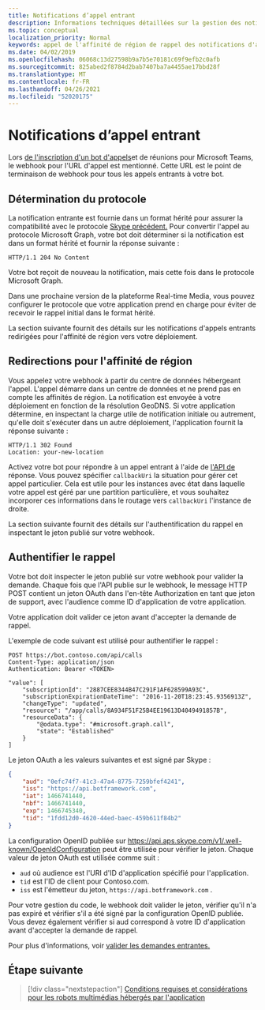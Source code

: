 ```yaml
---
title: Notifications d’appel entrant
description: Informations techniques détaillées sur la gestion des notifications des appels entrants
ms.topic: conceptual
localization_priority: Normal
keywords: appel de l'affinité de région de rappel des notifications d'appel
ms.date: 04/02/2019
ms.openlocfilehash: 06068c13d27598b9a7b5e70181c69f9efb2c0afb
ms.sourcegitcommit: 825abed2f8784d2bab7407ba7a4455ae17bbd28f
ms.translationtype: MT
ms.contentlocale: fr-FR
ms.lasthandoff: 04/26/2021
ms.locfileid: "52020175"
---
```

# <a name="incoming-call-notifications"></a>Notifications d’appel entrant

Lors [de l'inscription d'un bot d'appels](./registering-calling-bot.md#create-new-bot-or-add-calling-capabilities)et de réunions pour Microsoft Teams, le webhook pour l'URL d'appel est mentionné. Cette URL est le point de terminaison de webhook pour tous les appels entrants à votre bot.

## <a name="protocol-determination"></a>Détermination du protocole

La notification entrante est fournie dans un format hérité pour assurer la compatibilité avec le protocole [Skype précédent.](/azure/bot-service/dotnet/bot-builder-dotnet-real-time-media-concepts?view=azure-bot-service-3.0&preserve-view=true) Pour convertir l'appel au protocole Microsoft Graph, votre bot doit déterminer si la notification est dans un format hérité et fournir la réponse suivante :

```http
HTTP/1.1 204 No Content
```

Votre bot reçoit de nouveau la notification, mais cette fois dans le protocole Microsoft Graph.

Dans une prochaine version de la plateforme Real-time Media, vous pouvez configurer le protocole que votre application prend en charge pour éviter de recevoir le rappel initial dans le format hérité.

La section suivante fournit des détails sur les notifications d'appels entrants redirigées pour l'affinité de région vers votre déploiement.

## <a name="redirects-for-region-affinity"></a>Redirections pour l'affinité de région

Vous appelez votre webhook à partir du centre de données hébergeant l'appel. L'appel démarre dans un centre de données et ne prend pas en compte les affinités de région. La notification est envoyée à votre déploiement en fonction de la résolution GeoDNS. Si votre application détermine, en inspectant la charge utile de notification initiale ou autrement, qu'elle doit s'exécuter dans un autre déploiement, l'application fournit la réponse suivante :

```http
HTTP/1.1 302 Found
Location: your-new-location
```

Activez votre bot pour répondre à un appel entrant à l'aide de [l'API de](https://developer.microsoft.com/graph/docs/api-reference/beta/api/call_answer) réponse. Vous pouvez spécifier `callbackUri` la situation pour gérer cet appel particulier. Cela est utile pour les instances avec état dans laquelle votre appel est géré par une partition particulière, et vous souhaitez incorporer ces informations dans le routage vers `callbackUri` l'instance de droite.

La section suivante fournit des détails sur l'authentification du rappel en inspectant le jeton publié sur votre webhook.

## <a name="authenticate-the-callback"></a>Authentifier le rappel

Votre bot doit inspecter le jeton publié sur votre webhook pour valider la demande. Chaque fois que l'API publie sur le webhook, le message HTTP POST contient un jeton OAuth dans l'en-tête Authorization en tant que jeton de support, avec l'audience comme ID d'application de votre application.

Votre application doit valider ce jeton avant d'accepter la demande de rappel.

L'exemple de code suivant est utilisé pour authentifier le rappel :

```http
POST https://bot.contoso.com/api/calls
Content-Type: application/json
Authentication: Bearer <TOKEN>

"value": [
    "subscriptionId": "2887CEE8344B47C291F1AF628599A93C",
    "subscriptionExpirationDateTime": "2016-11-20T18:23:45.9356913Z",
    "changeType": "updated",
    "resource": "/app/calls/8A934F51F25B4EE19613D4049491857B",
    "resourceData": {
        "@odata.type": "#microsoft.graph.call",
        "state": "Established"
    }
]
```

Le jeton OAuth a les valeurs suivantes et est signé par Skype :

```json
{
    "aud": "0efc74f7-41c3-47a4-8775-7259bfef4241",
    "iss": "https://api.botframework.com",
    "iat": 1466741440,
    "nbf": 1466741440,
    "exp": 1466745340,
    "tid": "1fdd12d0-4620-44ed-baec-459b611f84b2"
}
```

La configuration OpenID publiée sur <https://api.aps.skype.com/v1/.well-known/OpenIdConfiguration> peut être utilisée pour vérifier le jeton. Chaque valeur de jeton OAuth est utilisée comme suit :

* `aud` où audience est l'URI d'ID d'application spécifié pour l'application.
* `tid` est l'ID de client pour Contoso.com.
* `iss` est l'émetteur du jeton, `https://api.botframework.com` .

Pour votre gestion du code, le webhook doit valider le jeton, vérifier qu'il n'a pas expiré et vérifier s'il a été signé par la configuration OpenID publiée. Vous devez également vérifier si aud correspond à votre ID d'application avant d'accepter la demande de rappel.

Pour plus d'informations, voir [valider les demandes entrantes.](https://github.com/microsoftgraph/microsoft-graph-comms-samples/blob/master/Samples/Common/Sample.Common/Authentication/AuthenticationProvider.cs)

## <a name="next-step"></a>Étape suivante

> [!div class="nextstepaction"]
> [Conditions requises et considérations pour les robots multimédias hébergés par l'application](~/bots/calls-and-meetings/requirements-considerations-application-hosted-media-bots.md)
